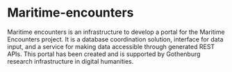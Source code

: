 # Maritime-encounters
Maritime encounters is an infrastructure to develop a portal for the Maritime Encounters project. It is a database coordination solution, interface for data input, and a service for making data accessible through generated REST APIs. This portal has been created and is supported by Gothenburg research infrastructure in digital humanities.
